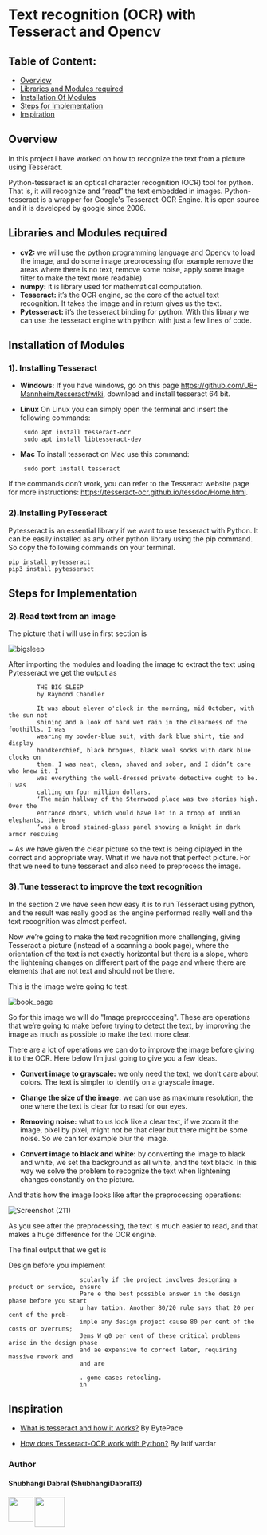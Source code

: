 
# Text recognition (OCR) with Tesseract and Opencv

## Table of Content:
* [Overview](https://github.com/ShubhangiDabral13/OCR-Text-Recognition/edit/master/Text%20recognition%20(OCR)%20with%20Tesseract%20and%20Opencv#Overview)
* [Libraries and Modules required](https://github.com/ShubhangiDabral13/OCR-Text-Recognition/edit/master/Text%20recognition%20(OCR)%20with%20Tesseract%20and%20Opencv#Libraries-and-Modules-required)
* [Installation Of Modules](https://github.com/ShubhangiDabral13/OCR-Text-Recognition/edit/master/Text%20recognition%20(OCR)%20with%20Tesseract%20and%20Opencv#Installation-of-Modules)
* [Steps for Implementation](https://github.com/ShubhangiDabral13/OCR-Text-Recognition/edit/master/Text%20recognition%20(OCR)%20with%20Tesseract%20and%20Opencv#Steps-for-Implementation)
* [Inspiration](https://github.com/ShubhangiDabral13/OCR-Text-Recognition/edit/master/Text%20recognition%20(OCR)%20with%20Tesseract%20and%20Opencv#Inspiration)



## Overview 

In this project i have worked on how to recognize the text from a picture using Tesseract.

Python-tesseract is an optical character recognition (OCR) tool for python. That is, it will recognize and “read” the text embedded in images. Python-tesseract is a wrapper for Google's Tesseract-OCR Engine. It is open source and it is developed by google since 2006.


## Libraries and Modules required

* **cv2:** we will use the python programming language and Opencv to load the image, and do some image preprocessing (for example remove the areas where there is no text, remove some noise, apply some image filter to make the text more readable).
* **numpy:** it is library used for mathematical computation.  
* **Tesseract:** it’s the OCR engine, so the core of the actual text recognition. It takes the image and in return gives us the text.
* **Pytesseract:** it’s the tesseract binding for python. With this library we can use the tesseract engine with python with just a few lines of code.

## Installation of Modules

### 1). Installing Tesseract

* **Windows:**
  If you have windows, go on this page https://github.com/UB-Mannheim/tesseract/wiki, download and install tesseract 64 bit.

* **Linux**
On Linux you can simply open the terminal and insert the following commands:

       sudo apt install tesseract-ocr
       sudo apt install libtesseract-dev
     

* **Mac**
To install tesseract on Mac use this command:

       sudo port install tesseract


If the commands don’t work, you can refer to the Tesseract website page for more instructions: https://tesseract-ocr.github.io/tessdoc/Home.html.


### 2).Installing PyTesseract

Pytesseract is an essential library if we want to use tesseract with Python. It can be easily installed as any other python library using the pip command.
So copy the following commands on your terminal.

    pip install pytesseract
    pip3 install pytesseract


## Steps for Implementation

### 2).Read text from an image

The picture that i will use in first section is 

![bigsleep](https://user-images.githubusercontent.com/44902363/85974720-e9dd3000-b9f3-11ea-8257-949f40231b6e.jpg)

After importing the modules and loading the image to extract the text using Pytesseract we get the output as

            THE BIG SLEEP
            by Raymond Chandler

            It was about eleven o'clock in the morning, mid October, with the sun not
            shining and a look of hard wet rain in the clearness of the foothills. I was
            wearing my powder-blue suit, with dark blue shirt, tie and display
            handkerchief, black brogues, black wool socks with dark blue clocks on
            them. I was neat, clean, shaved and sober, and I didn’t care who knew it. I
            was everything the well-dressed private detective ought to be. T was
            calling on four million dollars.
            ‘The main hallway of the Sternwood place was two stories high. Over the
            entrance doors, which would have let in a troop of Indian elephants, there
            ‘was a broad stained-glass panel showing a knight in dark armor rescuing


~ As we have given the clear picture so the text is being diplayed in the correct and appropriate way.
What if we have not that perfect picture. For that we need to tune tesseract and also need to preprocess the image.

### 3).Tune tesseract to improve the text recognition

In the section 2 we have seen how easy it is to run Tesseract using python, and the result was really good as the engine performed really well and the text recognition was almost perfect.

Now we’re going to make the text recognition more challenging, giving Tesseract a picture (instead of a scanning a book page), where the orientation of the text is not exactly horizontal but there is a slope, where the lightening changes on different part of the page and where there are elements that are not text and should not be there.

This is the image we’re going to test.

![book_page](https://user-images.githubusercontent.com/44902363/85975295-5278dc80-b9f5-11ea-954e-7261fdb9d751.jpg)

So for this image we will do "Image preproccesing". These are operations that we’re going to make before trying to detect the text, by improving the image as much as possible to make the text more clear.

There are a lot of operations we can do to improve the image before giving it to the OCR. Here below I’m just going to give you a few ideas.

* **Convert image to grayscale:** we only need the text, we don’t care about colors. The text is simpler to identify on a grayscale image.

* **Change the size of the image:** we can use as maximum resolution, the one where the text is clear for to read for our eyes.

* **Removing noise:** what to us look like a clear text, if we zoom it the image, pixel by pixel, might not be that clear but there might be some noise. So we can for example blur the image.

* **Convert image to black and white:** by converting the image to black and white, we set tha background as all white, and the text black. In this way we solve the problem to recognize the text when lightening changes constantly on the picture.

And that’s how the image looks like after the preprocessing operations:

![Screenshot (211)](https://user-images.githubusercontent.com/44902363/85975630-39bcf680-b9f6-11ea-89f1-4ba8352a23b2.png)

As you see after the preprocessing, the text is much easier to read, and that makes a huge difference for the OCR engine.

The final output that we get is

Design before you implement

                        scularly if the project involves designing a product or service, ensure
                        Pare e the best possible answer in the design phase before you start
                        u hav tation. Another 80/20 rule says that 20 per cent of the prob-
                        imple any design project cause 80 per cent of the costs or overruns;
                        Jems W g0 per cent of these critical problems arise in the design phase
                        and ae expensive to correct later, requiring massive rework and
                        and are

                        . gome cases retooling.
                        in


## Inspiration

* [What is tesseract and how it works?](https://medium.com/@Bytepace/what-is-tesseract-and-how-it-works-dfff720f4a32) By BytePace

* [How does Tesseract-OCR work with Python?](https://medium.com/@latifvardar/how-does-tesseract-ocr-work-with-python-a6bccf85a002) By latif vardar


### Author

#### Shubhangi Dabral (ShubhangiDabral13)
<a href="https://twitter.com/Shubhi_Dabral"><img 
src="https://news.wjct.org/sites/wjct/files/styles/medium/public/201407/v65oai7fxn47qv9nectx.png" align="left" height="50" width="50" ></a>
<a href="https://www.linkedin.com/in/shubhangi-dabral-b79705145/"><img src="https://cdn2.iconfinder.com/data/icons/simple-social-media-shadow/512/14-512.png" align="left" height="60" width="60" ></a>


 





